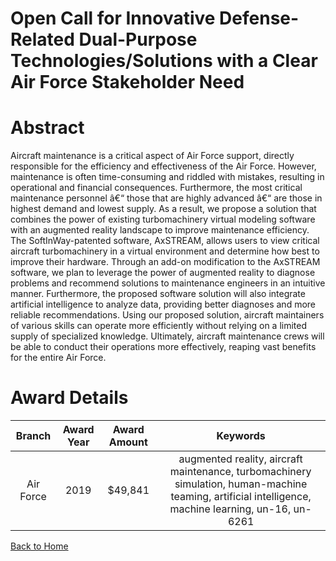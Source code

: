 
Open Call for Innovative Defense-Related Dual-Purpose Technologies/Solutions with a Clear Air Force Stakeholder Need
====================================================================================================================

# Abstract


Aircraft maintenance is a critical aspect of Air Force support, directly responsible for the efficiency and effectiveness of the Air Force. However, maintenance is often time-consuming and riddled with mistakes, resulting in operational and financial consequences. Furthermore, the most critical maintenance personnel â€“ those that are highly advanced â€“ are those in highest demand and lowest supply. As a result, we propose a solution that combines the power of existing turbomachinery virtual modeling software with an augmented reality landscape to improve maintenance efficiency. The SoftInWay-patented software, AxSTREAM, allows users to view critical aircraft turbomachinery in a virtual environment and determine how best to improve their hardware. Through an add-on modification to the AxSTREAM software, we plan to leverage the power of augmented reality to diagnose problems and recommend solutions to maintenance engineers in an intuitive manner. Furthermore, the proposed software solution will also integrate artificial intelligence to analyze data, providing better diagnoses and more reliable recommendations. Using our proposed solution, aircraft maintainers of various skills can operate more efficiently without relying on a limited supply of specialized knowledge. Ultimately, aircraft maintenance crews will be able to conduct their operations more effectively, reaping vast benefits for the entire Air Force.  

# Award Details

|Branch|Award Year|Award Amount|Keywords|
| :---: | :---: | :---: | :---: |
|Air Force|2019|$49,841|augmented reality, aircraft maintenance, turbomachinery simulation, human-machine teaming, artificial intelligence, machine learning, un-16, un-6261|
  
  


[Back to Home](https://github.com/chrischow/dod_sbir_awards/DJ/#1525)